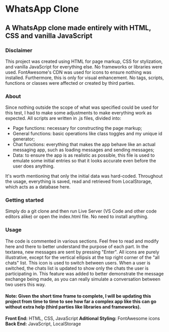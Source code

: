 # WhatsApp Clone

## A WhatsApp clone made entirely with HTML, CSS and vanilla JavaScript

### Disclaimer

This project was created using HTML for page markup, CSS for stylization, and vanilla JavaScript for everything else.
No frameworks or libraries were used. FontAwesome's CDN was used for icons to ensure nothing was installed.
Furthermore, this is only for visual enhancement. No tags, scripts, functions or classes were affected or created by third parties.

### About

Since nothing outside the scope of what was specified could be used for this test,
I had to make some adjustments to make everything work as expected.
All scripts are written in .js files, divided into:

-   Page functions: necessary for constructing the page markup;
-   General functions: basic operations like class toggles and my unique id generator;
-   Chat functions: everything that makes the app behave like an actual messaging app,
    such as loading messages and sending messages;
-   Data: to ensure the app is as realistic as possible, this file is used to emulate
    some initial entries so that it looks accurate even before the user does anything.

It's worth mentioning that only the initial data was hard-coded.
Throughout the usage, everything is saved, read and retrieved from LocalStorage, which acts as a database here.

### Getting started

Simply do a git clone and then run Live Server (VS Code and other code editors alike)
or open the index.html file. No need to install anything.

### Usage

The code is commented in various sections. Feel free to read and modify here and there to better 
understand the purpose of each part. In the textarea, new messages are sent by pressing "Enter". 
All icons are purely illustrative, except for the vertical ellipsis at the top right corner of the "all chats" list. 
This icon is used to switch between users. When a user is switched, the chats list is updated to show only the chats 
the user is participating in. This feature was added to better demonstrate the message exchange being made, as you can really 
simulate a conversation between two users this way.

#### Note: Given the short time frame to complete, I will be updating this project from time to time to see how far a complex app like this can go without extra help (third parties like libraries and frameworks).

**Front End:** HTML, CSS, JavaScript
**Aditional Styling:** FontAwesome icons
**Back End:** JavaScript, LocalStorage